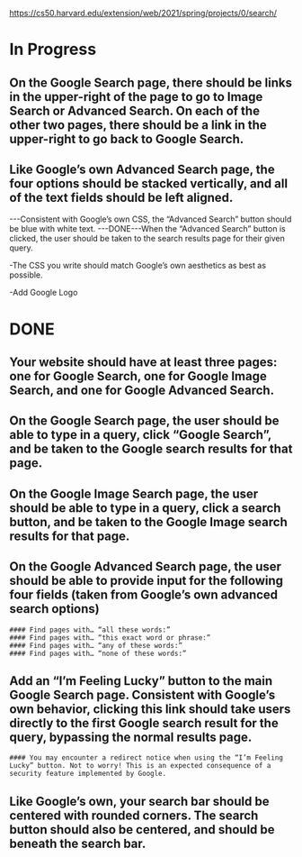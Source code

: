 https://cs50.harvard.edu/extension/web/2021/spring/projects/0/search/

# In Progress # 

## On the Google Search page, there should be links in the upper-right of the page to go to Image Search or Advanced Search. On each of the other two pages, there should be a link in the upper-right to go back to Google Search.



## Like Google’s own Advanced Search page, the four options should be stacked vertically, and all of the text fields should be left aligned.
---Consistent with Google’s own CSS, the “Advanced Search” button should be blue with white text.
---DONE---When the “Advanced Search” button is clicked, the user should be taken to the search results page for their given query.

-The CSS you write should match Google’s own aesthetics as best as possible.

-Add Google Logo


# DONE # 

## Your website should have at least three pages: one for Google Search, one for Google Image Search, and one for Google Advanced Search.

## On the Google Search page, the user should be able to type in a query, click “Google Search”, and be taken to the Google search results for that page.

## On the Google Image Search page, the user should be able to type in a query, click a search button, and be taken to the Google Image search results for that page.

## On the Google Advanced Search page, the user should be able to provide input for the following four fields (taken from Google’s own advanced search options)

    #### Find pages with… “all these words:”
    #### Find pages with… “this exact word or phrase:”
    #### Find pages with… “any of these words:”
    #### Find pages with… “none of these words:”

## Add an “I’m Feeling Lucky” button to the main Google Search page. Consistent with Google’s own behavior, clicking this link should take users directly to the first Google search result for the query, bypassing the normal results page.
    
    #### You may encounter a redirect notice when using the “I’m Feeling Lucky” button. Not to worry! This is an expected consequence of a security feature implemented by Google.

## Like Google’s own, your search bar should be centered with rounded corners. The search button should also be centered, and should be beneath the search bar.


